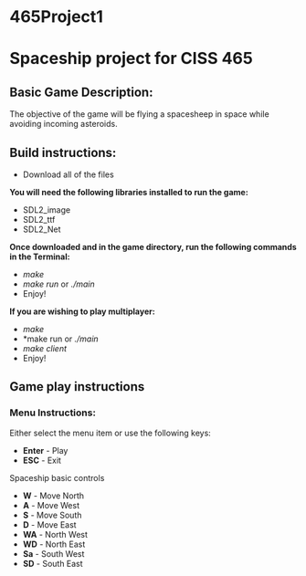 # 465Project1
Spaceship project for CISS 465
=======

Basic Game Description:
-----------------------

The objective of the game will be flying a spacesheep in space while avoiding
incoming asteroids. 

Build instructions:
-------------------
+ Download all of the files

**You will need the following libraries installed to run the game:**
+ SDL2_image
+ SDL2_ttf
+ SDL2_Net

**Once downloaded and in the game directory, run the following commands in the Terminal:**
+ *make*
+ *make run* or *./main*
+ Enjoy!

**If you are wishing to play multiplayer:**
+ *make*
+ *make run or *./main*
+ *make client*
+ Enjoy!

Game play instructions
-----------------------
### Menu Instructions:
Either select the menu item or use the following keys:
+ **Enter** - Play
+ **ESC** - Exit

Spaceship basic controls 
+ **W** - Move North
+ **A** - Move West
+ **S** - Move South
+ **D** - Move East
+ **WA** - North West
+ **WD** - North East
+ **Sa** - South West
+ **SD** - South East

